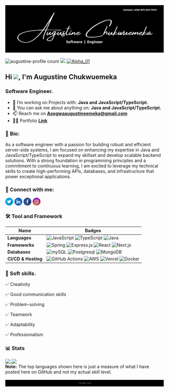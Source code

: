 
<!-- banner -->
<img src="Github Background.png" alt="My Profile Banner content (Augustine chukwuemeka software Engineer)">
<!-- banner -->

<!-- wiget -->
<p align="left"> <img src="https://komarev.com/ghpvc/?username=010binary&label=Profile%20views&color=0e75b6&style=flat&base=372" alt="augustine-profile count" /> <a href="https://www.github.com/010binary" target="_blank" rel="noreferrer"><img src="https://img.shields.io/github/followers/010binary?logo=github&style=flat&color=0e75b6&labelColor=grey" /></a> <a href="https://twitter.com/August13200296" target="blank"><img src="https://img.shields.io/twitter/follow/Alpha_01?logo=twitter&style=flat&color=0e75b6&labelColor=grey" alt="Alpha_01" /></a>  </p>
<!-- wiget -->

<h2 align="left">Hi <img src="https://media.giphy.com/media/hvRJCLFzcasrR4ia7z/giphy.gif" width="20px"/>, I'm Augustine Chukwuemeka</h2><h3 align="left">Software Engineer.</h3>

- 🔭 I’m working on Projects with: **Java and JavaScript/TypeScript.**
- 💬 You can ask me about anything on: **Java and JavaScript/TypeScript.**
- 📫 Reach me on **Asogwaaugustineemeka@gmail.com**
- 🤵🏾 Portfolio <a href="https://portfolio-mu-gold-43.vercel.app/" target="blank">**Link**</a>

<h3 align="left">💫 Bio:</h3>
<p align="left">As a software engineer with a passion for building robust and efficient server-side systems, I am focused on enhancing my expertise in Java and JavaScript/TypeScript to expand my skillset and develop scalable backend solutions. With a strong foundation in programming principles and a commitment to continuous learning, I am excited to leverage my technical skills to create high-performing APIs, databases, and infrastructure that power exceptional applications.</p>

<h3 align="left">🔗 Connect with me:</h3>
<p align="left">
<a href="https://x.com/August13200296" target="blank"><img align="center" src="twitter.png" alt="augustine32fg" height="25" width="25" /></a>
<a href="https://www.linkedin.com/in/alpha-augustine" target="blank"><img align="center" src="linkedin.png" alt="augustine32fg" height="25" width="25" /></a>
<a href="https://www.facebook.com/augustine.emeka.1253" target="blank"><img align="center" src="facebook.png" alt="aaugustine32fg" height="25" width="25" /></a>
<a href="https://www.instagram.com/10_binary" target="blank"><img align="center" src="instagram.png" alt="augustine32fg" height="25" width="25" /></a>
<!--<a href="https://dribbble.com/daslam" target="blank"><img align="center" src="dribble.png" alt="daslam" height="25" width="25" /></a>
<a href="https://www.behance.net/dhikrulaslam" target="blank"><img align="center" src="behance.png" alt="dhikrulaslam" height="25" width="25" /></a>
<a href="https://www.youtube.com/@adtec_exe" target="blank"><img align="center" src="youtube.png" alt="adtec_exe" height="25" width="25" /></a>-->
</p>

<h3 align="left">🛠 Tool and Framework</h3>

Name | Badges
--- | --- 
**Languages**  | ![JavaScript](https://img.shields.io/badge/JavaScript-323330?style=for-the-badge&logo=javascript&logoColor=F7DF1E) ![TypeScript](https://img.shields.io/badge/TypeScript-323330?style=for-the-badge&logo=typescript&logoColor=000cf5) ![Java](https://img.shields.io/badge/Java-323330?style=for-the-badge&logo=spring&logoColor=6DB33F) 
**Frameworks** | ![Spring](https://img.shields.io/badge/spring-323330?style=for-the-badge&logo=spring&logoColor=6DB33F) ![Express.js](https://img.shields.io/badge/Express.js-000?style=for-the-badge&logo=express&logoColor=white) ![React](https://img.shields.io/badge/React-20232A?style=for-the-badge&logo=react&logoColor=61dafb) ![Next.js](https://img.shields.io/badge/Next.js-000?style=for-the-badge&logo=next.js&logoColor=white) 
**Databases**  | ![mySQL](https://img.shields.io/badge/mysql-000000?style=for-the-badge&logo=mysql&logoColor=white) ![Postgresql](https://img.shields.io/badge/postgresql-000000?style=for-the-badge&logo=postgresql&logoColor=4169E1)  ![MongoDB](https://img.shields.io/badge/MongoDB-6DA55F?style=for-the-badge&logo=mongodb&logoColor=white) 
**CI/CD & Hosting**   | ![GitHub Actions](https://img.shields.io/badge/github%20actions-%232671E5.svg?style=for-the-badge&logo=githubactions&logoColor=white) ![AWS](https://img.shields.io/badge/aws-000000?style=for-the-badge&logo=amazonwebservices&logoColor=white) ![Vercel](https://img.shields.io/badge/Vercel-000000?style=for-the-badge&logo=Vercel&logoColor=white) ![Docker](https://img.shields.io/badge/docker-000000?style=for-the-badge&logo=docker&logoColor=white)
</p> 

<!--![Django](https://img.shields.io/badge/Django-092E20?style=for-the-badge&logo=django&logoColor=white) -->
<h3 align="left">👔 Soft skills.</h3>

✅ Creativity

✅ Good communication skills

✅ Problem-solving

✅ Teamwork

✅ Adaptability

✅ Professionalism 

<h3 align="left">📊 Stats</h3>

<a href="https://github.com/010binary/convoychat">
  <img height=200 align="center" src="https://github-readme-stats.vercel.app/api/top-langs/?username=010binary&layout=compact&theme=dark&border_color=292e35&hide_border=false&langs_count=8&card_width=320" />
</a>

 <a href="https://github.com/010binary/github-readme-stats">
  <img height=200 align="center" src="https://github-readme-stats.vercel.app/api?username=010binary&show_icons=true&border_color=292e35&locale=en&theme=dark&rank_icon=github" />
</a>
<br/>
 <b>Note:</b> The top languages shown here is just a measure of what I have posted here on GitHub and not my actual skill level.
<br/>
<br>
<img src="footer.png">
